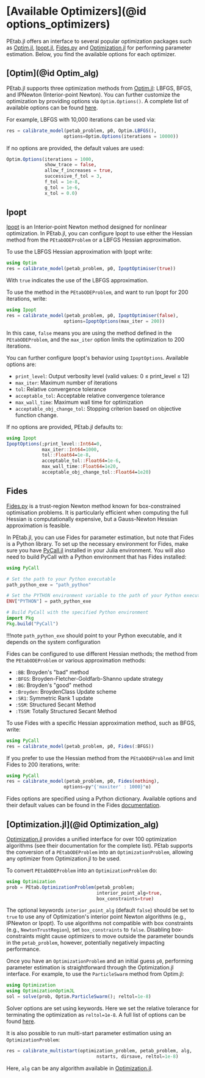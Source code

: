 # [Available Optimizers](@id options_optimizers)

PEtab.jl offers an interface to several popular optimization packages such as [Optim.jl](https://github.com/JuliaNLSolvers/Optim.jl), [Ipopt.jl](https://github.com/jump-dev/Ipopt.jl), [Fides.py](https://github.com/fides-dev/fides) and [Optimization.jl](https://github.com/fides-dev/fides) for performing parameter estimation. Below, you find the available options for each optimizer.

## [Optim](@id Optim_alg)

PEtab.jl supports three optimization methods from [Optim.jl](https://julianlsolvers.github.io/Optim.jl/stable/): LBFGS, BFGS, and IPNewton (Interior-point Newton). You can further customize the optimization by providing options via `Optim.Options()`. A complete list of available options can be found [here](https://julianlsolvers.github.io/Optim.jl/v0.9.3/user/config/).

For example, LBFGS with 10,000 iterations can be used via:

```julia
res = calibrate_model(petab_problem, p0, Optim.LBFGS(),
                     options=Optim.Options(iterations = 10000))
```

If no options are provided, the default values are used:

```julia
Optim.Options(iterations = 1000,
              show_trace = false,
              allow_f_increases = true,
              successive_f_tol = 3,
              f_tol = 1e-8,
              g_tol = 1e-6,
              x_tol = 0.0)
```

## Ipopt

[Ipopt](https://coin-or.github.io/Ipopt/) is an Interior-point Newton method designed for nonlinear optimization. In PEtab.jl, you can configure Ipopt to use either the Hessian method from the `PEtabODEProblem` or a LBFGS Hessian approximation.

To use the LBFGS Hessian approximation with Ipopt write:

```julia
using Optim
res = calibrate_model(petab_problem, p0, IpoptOptimiser(true))
```

With `true` indicates the use of the LBFGS approximation.

To use the method in the `PEtabODEProblem`, and want to run Ipopt for 200 iterations, write:

```julia
using Ipopt
res = calibrate_model(petab_problem, p0, IpoptOptimiser(false),
                     options=IpoptOptions(max_iter = 200))
```

In this case, `false` means you are using the method defined in the `PEtabODEProblem`, and the `max_iter` option limits the optimization to 200 iterations.

You can further configure Ipopt's behavior using `IpoptOptions`. Available options are:

- `print_level`: Output verbosity level (valid values: 0 ≤ print_level ≤ 12)
- `max_iter`: Maximum number of iterations
- `tol`: Relative convergence tolerance
- `acceptable_tol`: Acceptable relative convergence tolerance
- `max_wall_time`: Maximum wall time for optimization
- `acceptable_obj_change_tol`: Stopping criterion based on objective function change.

If no options are provided, PEtab.jl defaults to:

```julia
using Ipopt
IpoptOptions(;print_level::Int64=0,
             max_iter::Int64=1000,
             tol::Float64=1e-8,
             acceptable_tol::Float64=1e-6,
             max_wall_time::Float64=1e20,
             acceptable_obj_change_tol::Float64=1e20)
```

## Fides

[Fides.py](https://github.com/fides-dev/fides) is a trust-region Newton method known for box-constrained optimisation problems. It is particularly efficient when computing the full Hessian is computationally expensive, but a Gauss-Newton Hessian approximation is feasible.

In PEtab.jl, you can use Fides for parameter estimation, but note that Fides is a Python library. To set up the necessary environment for Fides, make sure you have [PyCall.jl](https://github.com/JuliaPy/PyCall.jl) installed in your Julia environment. You will also need to build PyCall with a Python environment that has Fides installed:

```julia
using PyCall

# Set the path to your Python executable
path_python_exe = "path_python"

# Set the PYTHON environment variable to the path of your Python executable
ENV["PYTHON"] = path_python_exe

# Build PyCall with the specified Python environment
import Pkg
Pkg.build("PyCall")
```

!!!note
    `path_python_exe` should point to your Python executable, and it depends on the system configuration

Fides can be configured to use different Hessian methods; the method from the `PEtabODEProblem` or various approximation methods:

- `:BB`: Broyden's "bad" method
- `:BFGS`: Broyden-Fletcher-Goldfarb-Shanno update strategy
- `:BG`: Broyden's "good" method
- `:Broyden`: BroydenClass Update scheme
- `:SR1`: Symmetric Rank 1 update
- `:SSM`: Structured Secant Method
- `:TSSM`: Totally Structured Secant Method

To use Fides with a specific Hessian approximation method, such as BFGS, write:

```julia
using PyCall
res = calibrate_model(petab_problem, p0, Fides(:BFGS))
```

If you prefer to use the Hessian method from the `PEtabODEProblem` and limit Fides to 200 iterations, write:

```julia
using PyCall
res = calibrate_model(petab_problem, p0, Fides(nothing),
                     options=py"{'maxiter' : 1000}"o)
```

Fides options are specified using a Python dictionary. Available options and their default values can be found in the Fides [documentation](https://fides-optimizer.readthedocs.io/en/latest/generated/fides.constants.html).

## [Optimization.jl](@id Optimization_alg)

[Optimization.jl](https://github.com/fides-dev/fides) provides a unified interface for over 100 optimization algorithms (see their documentation for the complete list). PEtab supports the conversion of a `PEtabODEProblem` into an `OptimizationProblem`, allowing any optimizer from Optimization.jl to be used.

To convert `PEtabODEProblem` into an `OptimizationProblem` do:

```julia
using Optimization
prob = PEtab.OptimizationProblem(petab_problem;
                                 interior_point_alg=true,
                                 box_constraints=true)
```

The optional keywords `interior_point_alg` (default `false`) should be set to `true` to use any of Optimization's interior point Newton algorithms (e.g., IPNewton or Ipopt). To use algorithms not compatible with box constraints (e.g., `NewtonTrustRegion`), set `box_constraints` to `false`. Disabling box-constraints might cause optimizers to move outside the parameter bounds in the `petab_problem`, however, potentially negatively impacting performance.

Once you have an `OptimizationProblem` and an initial guess `p0`, performing parameter estimation is straightforward through the Optimization.jl interface. For example, to use the `ParticleSwarm` method from Optim.jl:

```julia
using Optimization
using OptimizationOptimJL                                 
sol = solve(prob, Optim.ParticleSwarm(); reltol=1e-8)
```

Solver options are set using keywords. Here we set the relative tolerance for terminating the optimization as `reltol=1e-8`. A full list of options can be found [here](https://docs.sciml.ai/Optimization/stable/API/solve/).

It is also possible to run multi-start parameter estimation using an `OptimizationProblem`:

```julia
res = calibrate_multistart(optimization_problem, petab_problem, alg, 
                                 nstarts, dirsave, reltol=1e-8)
```

Here, `alg` can be any algorithm available in [Optimization.jl](https://github.com/fides-dev/fides).